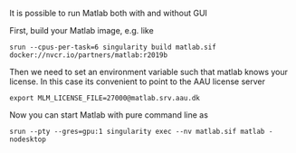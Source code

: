 It is possible to run Matlab both with and without GUI

First, build your Matlab image, e.g. like

```console
srun --cpus-per-task=6 singularity build matlab.sif docker://nvcr.io/partners/matlab:r2019b
```

Then we need to set an environment variable such that matlab knows your license. In this case its convenient to point to the AAU license server

```console
export MLM_LICENSE_FILE=27000@matlab.srv.aau.dk
```

Now you can start Matlab with pure command line as

```console
srun --pty --gres=gpu:1 singularity exec --nv matlab.sif matlab -nodesktop
```

